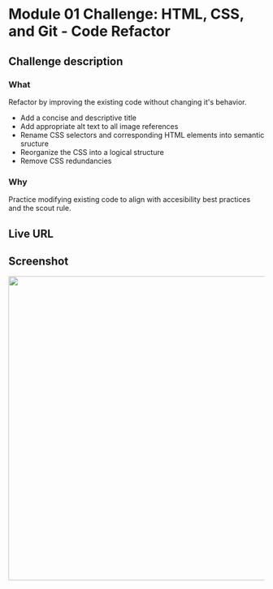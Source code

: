 # Module 01 Challenge: HTML, CSS, and Git - Code Refactor
## Challenge description
### **What**
Refactor by improving the existing code without changing it's behavior.
- Add a concise and descriptive title
- Add appropriate alt text to all image references
- Rename CSS selectors and corresponding HTML elements into semantic sructure
- Reorganize the CSS into a logical structure
- Remove CSS redundancies
### **Why**
Practice modifying existing code to align with accesibility best practices and the scout rule.
<br />
## Live URL

## Screenshot
<img src="./images/index_screenshot.png" width="600">

